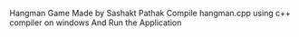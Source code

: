 Hangman Game Made by Sashakt Pathak
Compile hangman.cpp using c++ compiler on windows
And Run the Application
